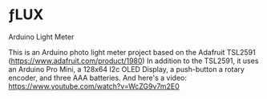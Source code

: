 # ƒLUX
Arduino Light Meter

This is an Arduino photo light meter project based on the Adafruit TSL2591 (https://www.adafruit.com/product/1980)
In addition to the TSL2591, it uses an Arduino Pro Mini, a 128x64 I2c OLED Display, a push-button a rotary encoder, and three AAA batteries.
And here's a video: https://www.youtube.com/watch?v=WcZG9v7m2E0
